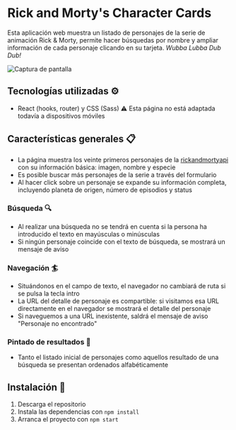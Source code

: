 # Rick and Morty's Character Cards

Esta aplicación web muestra un listado de personajes de la serie de animación Rick & Morty, permite hacer búsquedas por nombre y ampliar información de cada personaje clicando en su tarjeta. 
_Wubba Lubba Dub Dub!_


![Captura de pantalla](https://github.com/mariaozamiz/rick-and-morty-character-cards/blob/master/src/images/rickymorty.jpg?raw=true)



## Tecnologías utilizadas ⚙️

- React (hooks, router) y CSS (Sass)
⚠️ Esta página no está adaptada todavía a dispositivos móviles

## Características generales 📋

-  La página muestra los veinte primeros personajes de la [rickandmortyapi](https://rickandmortyapi.com/documentation/#get-all-characters) con su información básica: imagen, nombre y especie
-  Es posible buscar más personajes de la serie a través del formulario
-  Al hacer click sobre un personaje se expande su información completa, incluyendo planeta de origen, número de episodios y status

### Búsqueda 🔍

- Al realizar una búsqueda no se tendrá en cuenta si la persona ha introducido el texto en mayúsculas o minúsculas
- Si ningún personaje coincide con el texto de búsqueda, se mostrará un mensaje de aviso

### Navegación 🏄

- Situándonos en el campo de texto, el navegador no cambiará de ruta si se pulsa la tecla intro
- La URL del detalle de personaje es compartible: si visitamos esa URL directamente en el navegador se mostrará el detalle del personaje
- Si naveguemos a una URL inexistente, saldrá el mensaje de aviso "Personaje no encontrado"


### Pintado de resultados 🥒

-  Tanto el listado inicial de personajes como aquellos resultado de una búsqueda se presentan ordenados alfabéticamente


## Instalación 🔧

1. Descarga el repositorio
2. Instala las dependencias con ```npm install```
3. Arranca el proyecto con ```npm start```
